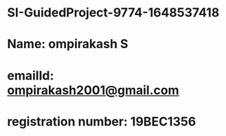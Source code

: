 # SI-GuidedProject-9774-1648537418
# Name: ompirakash S
# emailId: ompirakash2001@gmail.com
# registration number: 19BEC1356
